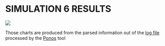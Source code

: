 # SIMULATION 6 RESULTS

<img src="charts/sim6.svg">

Those charts are produced from the parsed information out of the [log file](logs/simulation_sim6.log) processed by the [Ponos](https://github.com/PRESIB/ponos/tree/paper) tool
